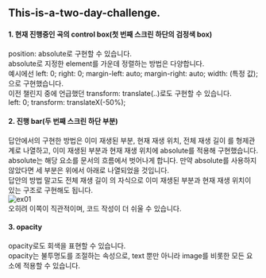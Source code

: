 ## This-is-a-two-day-challenge.

#### 1. 현재 진행중인 곡의 control box(첫 번째 스크린 하단의 검정색 box)
position: absolute로 구현할 수 있습니다. </br>
absolute로 지정한 element를 가운데 정렬하는 방법은 다양합니다. </br>
예시에선 left: 0; right: 0; margin-left: auto; margin-right: auto; width: (특정 값); 으로 구현했습니다. </br>
이전 챌린지 중에 언급했던 transform: translate(..)로도 구현할 수 있습니다. </br>
left: 0; transform: translateX(-50%); </br>

#### 2. 진행 bar(두 번째 스크린 하단 부분)
답안에서의 구현한 방법은 이미 재생된 부분, 현재 재생 위치, 전체 재생 길이 를 형제관계로 나열하고, 이미 재생된 부분과 현재 재생 위치에 absolute를 적용해 구현했습니다. </br>
absolute는 해당 요소를 문서의 흐름에서 벗어나게 합니다. 만약 absolute를 사용하지 않았다면 세 부분은 위에서 아래로 나열되었을 것입니다. </br>
답안의 방법 말고도 전체 재생 길이 의 자식으로 이미 재생된 부분과 현재 재생 위치이 있는 구조로 구현해도 됩니다. </br>
![ex01](https://user-images.githubusercontent.com/88027485/196057396-d526b3a9-93c1-42e7-a220-1d06b54a4d2a.png) </br>
오히려 이쪽이 직관적이며, 코드 작성이 더 쉬울 수 있습니다.

#### 3. opacity
opacity로도 회색을 표현할 수 있습니다. </br>
opacity는 불투명도를 조절하는 속성으로, text 뿐만 아니라 image를 비롯한 모든 요소에 적용할 수 있습니다.
